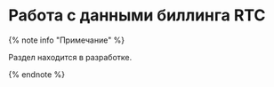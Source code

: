 # Работа с данными биллинга RTC

{% note info "Примечание" %}

Раздел находится в разработке.

{% endnote %}

